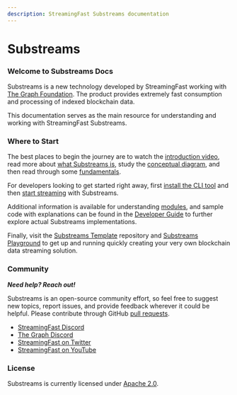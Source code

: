 ```yaml
---
description: StreamingFast Substreams documentation
---
```


# Substreams

### Welcome to Substreams Docs

Substreams is a new technology developed by StreamingFast working with [The Graph Foundation](https://thegraph.com/). The product provides extremely fast consumption and processing of indexed blockchain data.

This documentation serves as the main resource for understanding and working with StreamingFast Substreams.

### Where to Start

The best places to begin the journey are to watch the [introduction video](concept-and-fundamentals/introduction-video.md), read more about [what Substreams is](concepts/definition.md), study the [conceptual diagram](concept-and-fundamentals/visual-diagram.md), and then read through some [fundamentals](concept-and-fundamentals/fundamentals.md).

For developers looking to get started right away, first [install the CLI tool](getting-started/installing-the-cli.md) and then [start streaming](getting-started/your-first-stream.md) with Substreams.

Additional information is available for understanding [modules](concepts/modules.md), and sample code with explanations can be found in the [Developer Guide](developer-guide/overview.md) to further explore actual Substreams implementations.&#x20;

Finally, visit the [Substreams Template](https://github.com/streamingfast/substreams-template) repository and [Substreams Playground](https://github.com/streamingfast/substreams-playground) to get up and running quickly creating your very own blockchain data streaming solution.

### Community

_**Need help? Reach out!**_

Substreams is an open-source community effort, so feel free to suggest new topics, report issues, and provide feedback wherever it could be helpful. Please contribute through GitHub [pull requests](https://docs.github.com/en/pull-requests/collaborating-with-pull-requests/proposing-changes-to-your-work-with-pull-requests/about-pull-requests).

* [StreamingFast Discord](https://discord.gg/jZwqxJAvRs)
* [The Graph Discord](https://discord.gg/vtvv7FP)
* [StreamingFast on Twitter](https://twitter.com/streamingfastio)
* [StreamingFast on YouTube](https://www.youtube.com/c/streamingfast)

### License

Substreams is currently licensed under [Apache 2.0](../LICENSE/).
